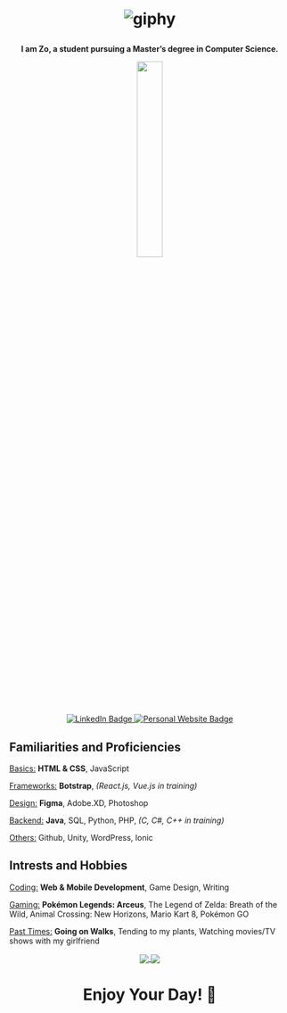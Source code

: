 <h1 align="center">
  
  ![giphy](https://user-images.githubusercontent.com/70993217/144535943-807860f6-2364-4cfc-9d7f-5067d1071ae9.gif)

</h1>

  <div id="badges" align="center">
    <p><strong>I am Zo, a student pursuing a Master’s degree in Computer Science.</strong></p>
    <img src="https://avatars.githubusercontent.com/u/70993217?s=400&amp;u=c252d82e2c57cd011fcbf8a6a89729fcbc9d9026&amp;v=4" width="30%">
    <br>
    <a href="www.linkedin.com/in/zdisanto">
      <img src="https://img.shields.io/badge/LinkedIn-blue?style=for-the-badge&logo=linkedin&logoColor=white" alt="LinkedIn Badge"/>
    </a>
    <a href="https://zdisanto.github.io">
      <img src="https://img.shields.io/badge/Website-gray?style=for-the-badge&logo=GitHub&logoColor=white" alt="Personal Website Badge"/>
    </a>
    <br>
    <img src="https://komarev.com/ghpvc/?username=zdisanto&style=flat-square&color=blue" alt=""/>
  </div>

<h2>Familiarities and Proficiencies</h2>
<!-- NEW -->
<p><u>Basics:</u> <b>HTML & CSS</b>, JavaScript</p>
<p><u>Frameworks:</u> <b>Botstrap</b>, <i>(React.js, Vue.js in training)</i></p>
<p><u>Design:</u> <b>Figma</b>, Adobe.XD, Photoshop</p>
<p><u>Backend:</u> <b>Java</b>, SQL, Python, PHP, <i>(C, C#, C++ in training)</i></p>
<p><u>Others:</u> Github, Unity, WordPress, Ionic</p>

<!-- OLD
<p align="center"><u>Programming Languages:</u> <b>Java</b>, Python, C, <i>(C#, C++ in training)</i></p>
<p align="center"><u>Web Development:</u> <b>HTML, CSS</b>, JavaScript, <b>Bootstrap</b>, <i>(React in training)</i></p>
<p align="center"><u>Databases:</u> SQL, MySQL</p>
<p align="center"><u>Technologies:</u> <b>Figma</b>, Unity, GitHub, WordPress, <b>Microsoft Office</b>, Adobe Creative Cloud</p>
-->

<h2>Intrests and Hobbies</h2>
<p><u>Coding:</u> <b>Web & Mobile Development</b>, Game Design, Writing</p>
<p><u>Gaming:</u> <b>Pokémon Legends: Arceus</b>, The Legend of Zelda: Breath of the Wild, Animal Crossing: New Horizons, Mario Kart 8, Pokémon GO</p>
<p><u>Past Times:</u> <b>Going on Walks</b>, Tending to my plants, Watching movies/TV shows with my girlfriend</p>

<p align="center">
  <a href="https://github.com/anuraghazra/github-readme-stats">
    <img align="center" src="https://github-readme-stats.vercel.app/api?username=zodisanto&hide=stars,issues&count_private=true&show_icons=true&theme=merko&hide_border=true">
    <img align="center" src="https://github-readme-stats.vercel.app/api/top-langs/?username=zodisanto&layout=compact&theme=merko&hide_border=true"><br>
  </a>
</p>

<h1 align="center">Enjoy Your Day! 👋</h1>
